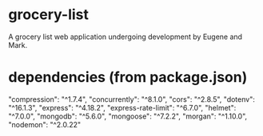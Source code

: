 # grocery-list
A grocery list web application undergoing development by Eugene and Mark.

# dependencies (from package.json)
"compression": "^1.7.4",
"concurrently": "^8.1.0",
"cors": "^2.8.5",
"dotenv": "^16.1.3",
"express": "^4.18.2",
"express-rate-limit": "^6.7.0",
"helmet": "^7.0.0",
"mongodb": "^5.6.0",
"mongoose": "^7.2.2",
"morgan": "^1.10.0",
"nodemon": "^2.0.22"